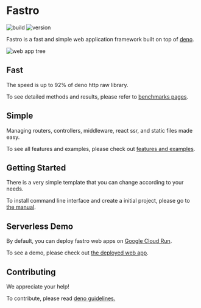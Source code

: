 # Fastro
![][build] ![][version]

Fastro is a fast and simple web application framework built on top of
[deno](https://deno.land).

![][tree]

## Fast

The speed is up to 92% of deno http raw library.

To see detailed methods and results, please refer to [benchmarks pages](https://fastro.app/benchmarks).

## Simple

Managing routers, controllers, middleware, react ssr, and static files made easy.

To see all features and examples, please check out [features and examples](https://fastro.app/docs/features.html).

## Getting Started

There is a very simple template that you can change according to your needs.

To install command line interface and create a initial project, please go to [the manual](https://fastro.app/docs/).

## Serverless Demo

By default, you can deploy fastro web apps on [Google Cloud Run](https://cloud.google.com/run).

To see a demo, please check out [the deployed web app](https://hello-6bxxicr2uq-ue.a.run.app/).

## Contributing

We appreciate your help!

To contribute, please read
[deno guidelines.](https://github.com/denoland/deno/blob/main/docs/contributing/style_guide.md)

[build]: https://github.com/fastrodev/fastro/workflows/ci/badge.svg?branch=master "build"
[version]: https://img.shields.io/github/v/release/fastrojs/fastro?label=version "version"
[tree]: https://raw.githubusercontent.com/fastrojs/fastro/gh-pages/public/tree.svg "web app tree"
